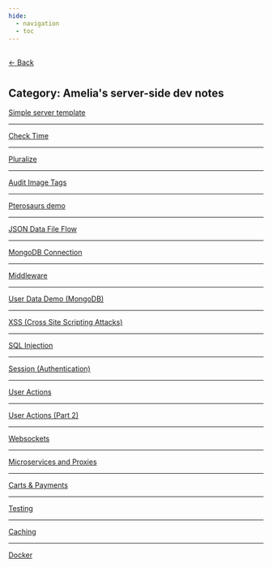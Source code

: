 ```yaml
---
hide:
  - navigation
  - toc
---
```


<div class="back-button">
    <br>
    <a href="javascript:history.back()">← Back</a>
    <br>
</div>

#
## Category: Amelia's server-side dev notes

<!-- - [Simple server template](simpleTemplate.md)
- [Check Time](checkTime.md)
- [Pluralize](pluralize.md)
- [Audit Image Tags](aduitImgTags.md) -->

<div class="category-index">
  <a href="../../INFO441/simpleTemplate" class="index-link">Simple server template</a>
  <hr>
  <a href="../../INFO441/checkTime" class="index-link">Check Time</a>
  <hr>
  <a href="../../INFO441/pluralize" class="index-link">Pluralize</a>
  <hr>
  <a href="../../INFO441/aduitImgTags" class="index-link">Audit Image Tags</a>
  <hr>
  <a href="../../INFO441/pterosaurs" class="index-link">Pterosaurs demo</a>
  <hr>
  <a href="../../INFO441/jsonDataFileFlow" class="index-link">JSON Data File Flow</a>
  <hr>
  <a href="../../INFO441/mongodb" class="index-link">MongoDB Connection</a>
  <hr>
  <a href="../../INFO441/middleware" class="index-link">Middleware</a>
  <hr>
  <a href="../../INFO441/userdatamongo" class="index-link">User Data Demo (MongoDB)</a>
  <hr>
  <a href="../../INFO441/xss" class="index-link">XSS (Cross Site Scripting Attacks)</a>
  <hr>
  <a href="../../INFO441/sqlinjection" class="index-link">SQL Injection</a>
  <hr>
  <a href="../../INFO441/session" class="index-link">Session (Authentication)</a>
  <hr>
  <a href="../../INFO441/useractions" class="index-link">User Actions</a>
  <hr>
  <a href="../../INFO441/useractions2" class="index-link">User Actions (Part 2)</a>
  <hr>
  <a href="../../INFO441/websockets" class="index-link">Websockets</a>
  <hr>
  <a href="../../INFO441/proxies" class="index-link">Microservices and Proxies</a>
  <hr>
  <a href="../../INFO441/cartsnpayments" class="index-link">Carts & Payments</a>
  <hr>
  <a href="../../INFO441/testing" class="index-link">Testing</a>
  <hr>
  <a href="../../INFO441/caching" class="index-link">Caching</a>
  <hr>
  <a href="../../INFO441/docker" class="index-link">Docker</a>
</div>